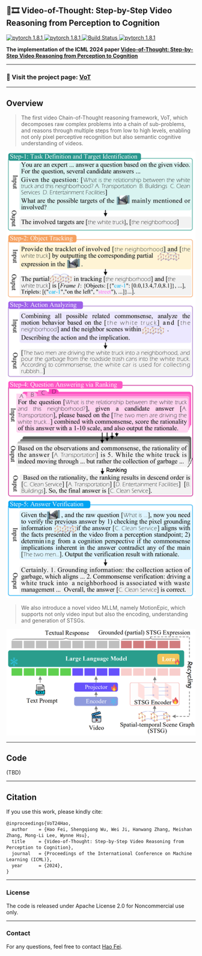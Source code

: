 ## 🤔🎞️ Video-of-Thought: Step-by-Step Video Reasoning from Perception to Cognition
<a href="https://github.com/scofield7419/Video-of-Thought">
  <img src="https://img.shields.io/badge/VoT-1.0-blue" alt="pytorch 1.8.1">
</a>
<a href="https://github.com/scofield7419/Video-of-Thought" rel="nofollow">
  <img src="https://img.shields.io/badge/MLLM-1.0-red" alt="pytorch 1.8.1">
</a>
<a href="https://huggingface.co/docs/transformers/index" rel="nofollow">
  <img src="https://img.shields.io/badge/transformers-4.24.0-green" alt="Build Status">
</a>
<a href="https://pytorch.org" rel="nofollow">
  <img src="https://img.shields.io/badge/pytorch-1.10.0-orange" alt="pytorch 1.8.1">
</a>



**The implementation of the ICML 2024 paper [Video-of-Thought: Step-by-Step Video Reasoning from Perception to Cognition](https://is.gd/fcfZeO)**

----------
 ### 🎉 Visit the project page: [VoT](http://haofei.vip/VoT/)

----------


## Overview<a name="overview" />

> The first video Chain-of-Thought reasoning framework, VoT, which decomposes raw complex problems into a chain of sub-problems, and reasons through
multiple steps from low to high levels, enabling not only pixel perceptive recognition but also semantic
cognitive understanding of videos.

<p align="center">
  <img src="./figures/VoT.png" width="550"/>
</p>

> We also introduce a novel video MLLM, namely MotionEpic, which supports not only video input but also the encoding, understanding and generation of STSGs.


<p align="center">
  <img src="./figures/MotionEpic.png" width="650"/>
</p>


----------

## Code 

(TBD)




----------

## Citation

If you use this work, please kindly cite:

```
@inproceedings{VoT24Hao,
  author    = {Hao Fei, Shengqiong Wu, Wei Ji, Hanwang Zhang, Meishan Zhang, Mong-Li Lee, Wynne Hsu},
  title     = {Video-of-Thought: Step-by-Step Video Reasoning from Perception to Cognition},
  journal   = {Proceedings of the International Conference on Machine Learning (ICML)},
  year      = {2024},
}
```


----------
### License

The code is released under Apache License 2.0 for Noncommercial use only. 



----------


### Contact

For any questions, feel free to contact [Hao Fei](mailto:haofei37@nus.edu.sg).
